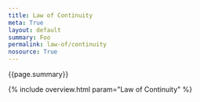 ```yaml
---
title: Law of Continuity
meta: True
layout: default
summary: Foo
permalink: law-of/continuity
nosource: True
---
```


<div class="hero">{{page.summary}}</div>

{% include overview.html param="Law of Continuity" %}
